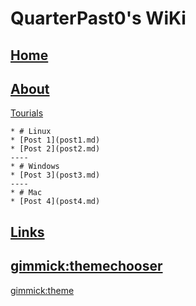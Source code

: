 # QuarterPast0's WiKi

[Home](index.md)
----
[About](about.md)
----
[Tourials]()

    * # Linux
    * [Post 1](post1.md)
    * [Post 2](post2.md)
    ----
    * # Windows
    * [Post 3](post3.md)
    ----
    * # Mac
    * [Post 4](post4.md)

[Links](links.md)
----
[gimmick:themechooser](Theme)
----
[gimmick:theme](cosmo)
